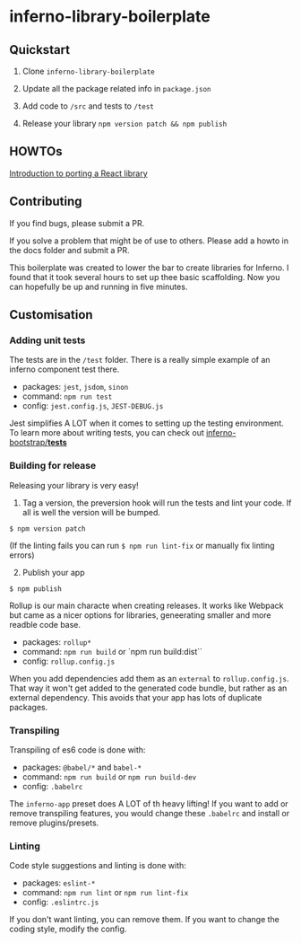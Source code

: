# inferno-library-boilerplate


## Quickstart

1. Clone `inferno-library-boilerplate`

2. Update all the package related info in `package.json`

3. Add code to `/src` and tests to `/test`

4. Release your library `npm version patch && npm publish`


## HOWTOs

[Introduction to porting a React library](./howto/porting_react_library.md)

## Contributing

If you find bugs, please submit a PR.

If you solve a problem that might be of use to others. Please add a howto in the docs folder and submit a PR.

This boilerplate was created to lower the bar to create libraries for Inferno. I found that it took several hours to set up thee basic scaffolding. Now you can hopefully be up and running in five minutes.

## Customisation

### Adding unit tests

The tests are in the `/test` folder. There is a really simple example of an inferno component test there.

- packages: `jest`, `jsdom`, `sinon`
- command: `npm run test`
- config: `jest.config.js`, `JEST-DEBUG.js`

Jest simplifies A LOT when it comes to setting up the testing environment. To learn more about writing tests, you can check out [inferno-bootstrap/__tests__](https://github.com/jhsware/inferno-bootstrap/tree/master/__test__)

### Building for release

Releasing your library is very easy! 

1. Tag a version, the preversion hook will run the tests and lint your code. If all is well the version will be bumped.

  `$ npm version patch`

  (If the linting fails you can run `$ npm run lint-fix` or manually fix linting errors)

2. Publish your app

  `$ npm publish`

Rollup is our main characte when creating releases. It works like Webpack but came as a nicer options for libraries, geneerating smaller and more readble code base.

- packages: `rollup*`
- command: `npm run build` or `npm run build:dist``
- config: `rollup.config.js`

When you add dependencies add them as an `external` to `rollup.config.js`. That way it won't get added to the generated code bundle, but rather as an external dependency. This avoids that your app has lots of duplicate packages.

### Transpiling

Transpiling of es6 code is done with:

- packages: `@babel/*` and `babel-*`
- command: `npm run build` or `npm run build-dev`
- config: `.babelrc`

The `inferno-app` preset does A LOT of th heavy lifting! If you want to add or remove transpiling features, you would change these `.babelrc` and install or remove plugins/presets.

### Linting

Code style suggestions and linting is done with:

- packages: `eslint-*`
- command: `npm run lint` or `npm run lint-fix`
- config: `.eslintrc.js`

If you don't want linting, you can remove them. If you want to change the coding style, modify the config.
